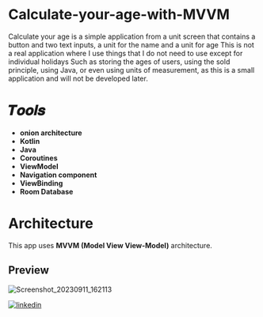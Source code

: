 # Calculate-your-age-with-MVVM
Calculate your age is a simple application from a unit screen that contains a button and two text inputs, a unit for the name and a unit for age
This is not a real application where I use things that I do not need to use except for individual holidays
Such as storing the ages of users, using the sold principle, using Java, or even using units of measurement, as this is a small application and will not be developed later.
# 𝑻𝒐𝒐𝒍𝒔
- **onion architecture**
- **Kotlin**
- **Java**
- **Coroutines**
- **ViewModel**
- **Navigation component**
- **ViewBinding**
- **Room Database**
# Architecture 
This app uses **MVVM (Model View View-Model)** architecture.
 
## Preview
![Screenshot_20230911_162113](https://github.com/essamheshmy/Calculate-your-age-with-compose/assets/110932669/d979979e-0d67-4cfe-b0b2-e16b474574fa)

[![linkedin](https://img.shields.io/badge/linkedin-0A66C2?style=for-the-badge&logo=linkedin&logoColor=white)](https://www.linkedin.com/in/essamheshmy/)
